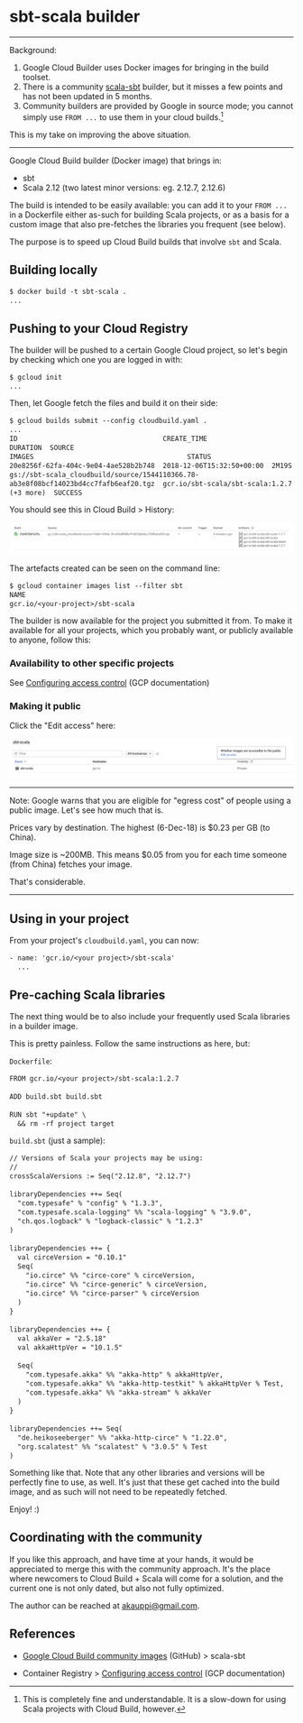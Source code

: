 # sbt-scala builder

---

Background: 

1. Google Cloud Builder uses Docker images for bringing in the build toolset. 
2. There is a community [scala-sbt](https://github.com/GoogleCloudPlatform/cloud-builders-community/tree/master/scala-sbt) builder, but it misses a few points and has not been updated in 5 months.
3. Community builders are provided by Google in source mode; you cannot simply use `FROM ...` to use them in your cloud builds.[^1]

This is my take on improving the above situation. 

[^1]: This is completely fine and understandable. It is a slow-down for using Scala projects with Cloud Build, however.

---

Google Cloud Build builder (Docker image) that brings in:

- sbt
- Scala 2.12 (two latest minor versions: eg. 2.12.7, 2.12.6)

The build is intended to be easily available: you can add it to your `FROM ...` in a Dockerfile either as-such for building Scala projects, or as a basis for a custom image that also pre-fetches the libraries you frequent (see below).

The purpose is to speed up Cloud Build builds that involve `sbt` and Scala.

## Building locally

```
$ docker build -t sbt-scala .
...
```

## Pushing to your Cloud Registry

The builder will be pushed to a certain Google Cloud project, so let's begin by checking which one you are logged in with:

```
$ gcloud init
...
```

Then, let Google fetch the files and build it on their side:

```
$ gcloud builds submit --config cloudbuild.yaml .
...
ID                                    CREATE_TIME                DURATION  SOURCE                                                                               IMAGES                                      STATUS
20e8256f-62fa-404c-9e04-4ae528b2b748  2018-12-06T15:32:50+00:00  2M19S     gs://sbt-scala_cloudbuild/source/1544110366.78-ab3e8f08bcf14023bd4cc7fafb6eaf20.tgz  gcr.io/sbt-scala/sbt-scala:1.2.7 (+3 more)  SUCCESS
```

You should see this in Cloud Build > History:

![](.images/gcb-console.png)

The artefacts created can be seen on the command line:

```
$ gcloud container images list --filter sbt
NAME
gcr.io/<your-project>/sbt-scala
```

The builder is now available for the project you submitted it from. To make it available for all your projects,
which you probably want, or publicly available to anyone, follow this:


### Availability to other specific projects

See [Configuring access control](https://cloud.google.com/container-registry/docs/access-control) (GCP documentation)

### Making it public

Click the "Edit access" here:

![](.images/making-public.png)


---

Note: Google warns that you are eligible for "egress cost" of people using a public image. Let's see how much that is.

Prices vary by destination. The highest (6-Dec-18) is $0.23 per GB (to China). 

Image size is ~200MB. This means $0.05 from you for each time someone (from China) fetches your image.

That's considerable. 

---


## Using in your project

From your project's `cloudbuild.yaml`, you can now:

```
- name: 'gcr.io/<your project>/sbt-scala'
  ...
```


## Pre-caching Scala libraries

The next thing would be to also include your frequently used Scala libraries in a builder image. 

This is pretty painless. Follow the same instructions as here, but:

`Dockerfile`:

```
FROM gcr.io/<your project>/sbt-scala:1.2.7

ADD build.sbt build.sbt

RUN sbt "+update" \
  && rm -rf project target
```

`build.sbt` (just a sample):

```
// Versions of Scala your projects may be using:
//
crossScalaVersions := Seq("2.12.8", "2.12.7")

libraryDependencies ++= Seq(
  "com.typesafe" % "config" % "1.3.3",
  "com.typesafe.scala-logging" %% "scala-logging" % "3.9.0",
  "ch.qos.logback" % "logback-classic" % "1.2.3"
)

libraryDependencies ++= {
  val circeVersion = "0.10.1"
  Seq(
    "io.circe" %% "circe-core" % circeVersion,
    "io.circe" %% "circe-generic" % circeVersion,
    "io.circe" %% "circe-parser" % circeVersion
  )
}

libraryDependencies ++= {
  val akkaVer = "2.5.18"
  val akkaHttpVer = "10.1.5"

  Seq(
    "com.typesafe.akka" %% "akka-http" % akkaHttpVer,
    "com.typesafe.akka" %% "akka-http-testkit" % akkaHttpVer % Test,
    "com.typesafe.akka" %% "akka-stream" % akkaVer
  )
}

libraryDependencies ++= Seq(
  "de.heikoseeberger" %% "akka-http-circe" % "1.22.0",
  "org.scalatest" %% "scalatest" % "3.0.5" % Test
)
```

Something like that. Note that any other libraries and versions will be perfectly fine to use, as well. 
It's just that these get cached into the build image, and as such will not need to be repeatedly fetched.

Enjoy! :)

## Coordinating with the community

If you like this approach, and have time at your hands, it would be appreciated to merge this with the community
approach. It's the place where newcomers to Cloud Build + Scala will come for a solution, and the current
one is not only dated, but also not fully optimized.

The author can be reached at akauppi@gmail.com.
 

## References

- [Google Cloud Build community images](https://github.com/GoogleCloudPlatform/cloud-builders-community) (GitHub) > scala-sbt

- Container Registry > [Configuring access control](https://cloud.google.com/container-registry/docs/access-control) (GCP documentation)

